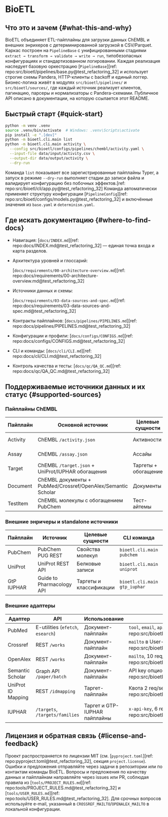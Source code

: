 # BioETL

## Что это и зачем {#what-this-and-why}

BioETL объединяет ETL-пайплайны для загрузки данных ChEMBL и внешних энрихеров
с детерминированной загрузкой в CSV/Parquet. Каркас построен на `PipelineBase`
с унифицированными стадиями `extract → transform → validate → write → run`,
типобезопасных конфигурациях и стандартизованном логировании. Каждая реализация
наследует базовую оркестрацию
[`PipelineBase`][ref: repo:src/bioetl/pipelines/base.py@test_refactoring_32]
и использует строгие схемы Pandera, HTTP-клиенты с backoff и единый логгер.
Бизнес-логика живёт в модулях `src/bioetl/pipelines/` и `src/bioetl/sources/`,
где каждый источник реализует клиентов, пагинацию, парсеры и нормализаторы с
Pandera-схемами. Публичное API описано в документации, на которую ссылается этот
README.

## Быстрый старт {#quick-start}

```bash
python -m venv .venv
source .venv/bin/activate  # Windows: .venv\Scripts\activate
pip install -e ".[dev]"
python -m bioetl.cli.main list
python -m bioetl.cli.main activity \
  --config src/bioetl/configs/pipelines/chembl/activity.yaml \
  --input-file data/input/activity.csv \
  --output-dir data/output/activity \
  --dry-run
```

Команда `list` показывает все зарегистрированные пайплайны Typer, а запуск в
режиме `--dry-run` выполняет стадии до записи файла и валидирует конфигурацию
без побочных эффектов.[ref: repo:src/bioetl/cli/app.py@test_refactoring_32]
Команда автоматически применяет структуру конфигурации
[`PipelineConfig`][ref: repo:src/bioetl/configs/models.py@test_refactoring_32]
и включённые значения из `base.yaml` и `determinism.yaml`.

## Где искать документацию {#where-to-find-docs}

- Навигация: [`docs/INDEX.md`][ref: repo:docs/INDEX.md@test_refactoring_32] —
  единая точка входа и карта разделов.

- Архитектура уровней и глоссарий:

  [`docs/requirements/00-architecture-overview.md`][ref: repo:docs/requirements/00-architecture-overview.md@test_refactoring_32]

- Источники данных и схемы:

  [`docs/requirements/03-data-sources-and-spec.md`][ref: repo:docs/requirements/03-data-sources-and-spec.md@test_refactoring_32]

- Контракты пайплайнов:
  [`docs/pipelines/PIPELINES.md`][ref: repo:docs/pipelines/PIPELINES.md@test_refactoring_32]

- Конфигурации и профили:
  [`docs/configs/CONFIGS.md`][ref: repo:docs/configs/CONFIGS.md@test_refactoring_32]

- CLI и команды:
  [`docs/cli/CLI.md`][ref: repo:docs/cli/CLI.md@test_refactoring_32]

- Контроль качества и тесты:
  [`docs/qc/QA_QC.md`][ref: repo:docs/qc/QA_QC.md@test_refactoring_32]

## Поддерживаемые источники данных и их статус {#supported-sources}

### Пайплайны ChEMBL

| Пайплайн | Основной источник | Целевые сущности | CLI команда | Конфигурация | Статус |
| --- | --- | --- | --- | --- | --- |
| Activity | ChEMBL `/activity.json` | Активности | `bioetl.cli.main activity` | [`pipelines/chembl/activity.yaml`][ref: repo:src/bioetl/configs/pipelines/chembl/activity.yaml@test_refactoring_32] | Production |
| Assay | ChEMBL `/assay.json` | Ассайы | `bioetl.cli.main assay` | [`pipelines/chembl/assay.yaml`][ref: repo:src/bioetl/configs/pipelines/chembl/assay.yaml@test_refactoring_32] | Production |
| Target | ChEMBL `/target.json` + UniProt/IUPHAR обогащения | Таргеты + обогащение | `bioetl.cli.main target` | [`pipelines/chembl/target.yaml`][ref: repo:src/bioetl/configs/pipelines/chembl/target.yaml@test_refactoring_32] | Production |
| Document | ChEMBL документы + PubMed/Crossref/OpenAlex/Semantic Scholar | Документы | `bioetl.cli.main document` | [`pipelines/chembl/document.yaml`][ref: repo:src/bioetl/configs/pipelines/chembl/document.yaml@test_refactoring_32] | Production |
| TestItem | ChEMBL молекулы с обогащением PubChem | Тест-айтемы | `bioetl.cli.main testitem` | [`pipelines/chembl/testitem.yaml`][ref: repo:src/bioetl/configs/pipelines/chembl/testitem.yaml@test_refactoring_32] | Production |

### Внешние энричеры и standalone источники

| Пайплайн | Источник | Целевые сущности | CLI команда | Конфигурация | Статус |
| --- | --- | --- | --- | --- | --- |
| PubChem | PubChem PUG REST | Свойства молекул | `bioetl.cli.main pubchem` | [`pipelines/pubchem.yaml`][ref: repo:src/bioetl/configs/pipelines/pubchem.yaml@test_refactoring_32] | Production |
| UniProt | UniProt REST API | Белковые записи | `bioetl.cli.main uniprot` | [`pipelines/uniprot.yaml`][ref: repo:src/bioetl/configs/pipelines/uniprot.yaml@test_refactoring_32] | Production |
| GtP IUPHAR | Guide to Pharmacology API | Таргеты и классификации | `bioetl.cli.main gtp_iuphar` | [`pipelines/iuphar.yaml`][ref: repo:src/bioetl/configs/pipelines/iuphar.yaml@test_refactoring_32] | Production |

### Внешние адаптеры

| Адаптер | API | Использование | Лимиты/аутентификация | Статус |
| --- | --- | --- | --- | --- |
| PubMed | E-utilities (`efetch`, `esearch`) | Документ-пайплайн | `tool`, `email`, `api_key`; 3 req/sec без ключа.[ref: repo:src/bioetl/sources/pubmed/request/builder.py@test_refactoring_32] | Production |
| Crossref | REST `/works` | Документ-пайплайн | `mailto` в User-Agent, 2 req/sec конфигом.[ref: repo:src/bioetl/configs/pipelines/document.yaml@test_refactoring_32] | Production |
| OpenAlex | REST `/works` | Документ-пайплайн | `mailto`, 10 req/sec конфигом.[ref: repo:src/bioetl/configs/pipelines/document.yaml@test_refactoring_32] | Production |
| Semantic Scholar | Graph API `/paper/batch` | Документ-пайплайн | API key опционален, 1 req/1.25s без ключа.[ref: repo:src/bioetl/configs/pipelines/document.yaml@test_refactoring_32] | Production |
| UniProt ID Mapping | REST `/idmapping` | Таргет-пайплайн | Квота 2 req/sec, кэширование включено.[ref: repo:src/bioetl/configs/pipelines/target.yaml@test_refactoring_32] | Production |
| IUPHAR | `/targets`, `/targets/families` | Таргет и GTP-IUPHAR пайплайны | `x-api-key`, 6 req/sec.[ref: repo:src/bioetl/configs/pipelines/target.yaml@test_refactoring_32] | Production |

## Лицензия и обратная связь {#license-and-feedback}

Проект распространяется по лицензии MIT (см. [`pyproject.toml`][ref: repo:pyproject.toml@test_refactoring_32], секция `project.license`). Ошибки и предложения отправляйте через задачи в репозитории или по контактам команды BioETL. Вопросы и предложения по качеству данных и пайплайнам направляйте через issues или PR, соблюдая правила из [`tools/PROJECT_RULES.md`][ref: repo:tools/PROJECT_RULES.md@test_refactoring_32] и [`tools/USER_RULES.md`][ref: repo:tools/USER_RULES.md@test_refactoring_32]. Для срочных вопросов используйте e-mail, указанный в `CROSSREF_MAILTO`/`OPENALEX_MAILTO` в локальной конфигурации.
